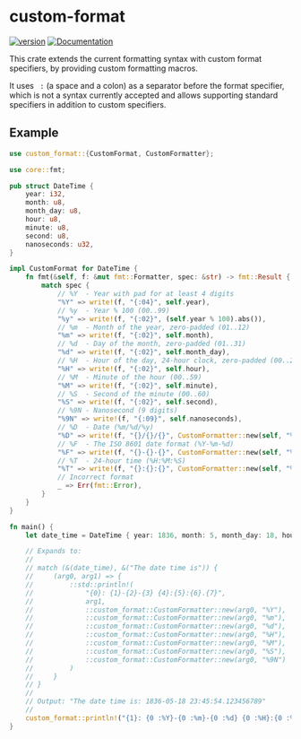 # custom-format

[![version](https://img.shields.io/crates/v/custom-format?color=blue&style=flat-square)](https://crates.io/crates/custom-format)
[![Documentation](https://docs.rs/custom-format/badge.svg)](https://docs.rs/custom-format)

This crate extends the current formatting syntax with custom format specifiers, by providing custom formatting macros.

It uses ` :` (a space and a colon) as a separator before the format specifier, which is not a syntax currently accepted and allows supporting standard specifiers in addition to custom specifiers.

## Example

```rust
use custom_format::{CustomFormat, CustomFormatter};

use core::fmt;

pub struct DateTime {
    year: i32,
    month: u8,
    month_day: u8,
    hour: u8,
    minute: u8,
    second: u8,
    nanoseconds: u32,
}

impl CustomFormat for DateTime {
    fn fmt(&self, f: &mut fmt::Formatter, spec: &str) -> fmt::Result {
        match spec {
            // %Y  - Year with pad for at least 4 digits
            "%Y" => write!(f, "{:04}", self.year),
            // %y  - Year % 100 (00..99)
            "%y" => write!(f, "{:02}", (self.year % 100).abs()),
            // %m  - Month of the year, zero-padded (01..12)
            "%m" => write!(f, "{:02}", self.month),
            // %d  - Day of the month, zero-padded (01..31)
            "%d" => write!(f, "{:02}", self.month_day),
            // %H  - Hour of the day, 24-hour clock, zero-padded (00..23)
            "%H" => write!(f, "{:02}", self.hour),
            // %M  - Minute of the hour (00..59)
            "%M" => write!(f, "{:02}", self.minute),
            // %S  - Second of the minute (00..60)
            "%S" => write!(f, "{:02}", self.second),
            // %9N - Nanosecond (9 digits)
            "%9N" => write!(f, "{:09}", self.nanoseconds),
            // %D  - Date (%m/%d/%y)
            "%D" => write!(f, "{}/{}/{}", CustomFormatter::new(self, "%m"), CustomFormatter::new(self, "%d"), CustomFormatter::new(self, "%y")),
            // %F  - The ISO 8601 date format (%Y-%m-%d)
            "%F" => write!(f, "{}-{}-{}", CustomFormatter::new(self, "%Y"), CustomFormatter::new(self, "%m"), CustomFormatter::new(self, "%d")),
            // %T  - 24-hour time (%H:%M:%S)
            "%T" => write!(f, "{}:{}:{}", CustomFormatter::new(self, "%H"), CustomFormatter::new(self, "%M"), CustomFormatter::new(self, "%S")),
            // Incorrect format
            _ => Err(fmt::Error),
        }
    }
}

fn main() {
    let date_time = DateTime { year: 1836, month: 5, month_day: 18, hour: 23, minute: 45, second: 54, nanoseconds: 123456789 };

    // Expands to:
    //
    // match (&(date_time), &("The date time is")) {
    //     (arg0, arg1) => {
    //         ::std::println!(
    //             "{0}: {1}-{2}-{3} {4}:{5}:{6}.{7}",
    //             arg1,
    //             ::custom_format::CustomFormatter::new(arg0, "%Y"),
    //             ::custom_format::CustomFormatter::new(arg0, "%m"),
    //             ::custom_format::CustomFormatter::new(arg0, "%d"),
    //             ::custom_format::CustomFormatter::new(arg0, "%H"),
    //             ::custom_format::CustomFormatter::new(arg0, "%M"),
    //             ::custom_format::CustomFormatter::new(arg0, "%S"),
    //             ::custom_format::CustomFormatter::new(arg0, "%9N")
    //         )
    //     }
    // }
    //
    // Output: "The date time is: 1836-05-18 23:45:54.123456789"
    //
    custom_format::println!("{1}: {0 :%Y}-{0 :%m}-{0 :%d} {0 :%H}:{0 :%M}:{0 :%S}.{0 :%9N}", date_time, "The date time is");
}
```
